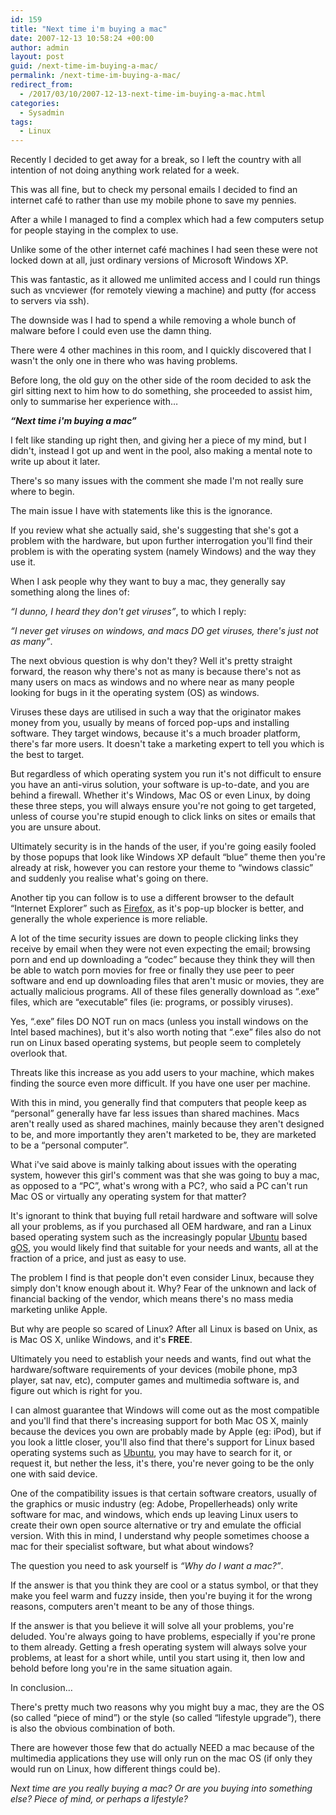 ```yaml
---
id: 159
title: "Next time i'm buying a mac"
date: 2007-12-13 10:58:24 +00:00
author: admin
layout: post
guid: /next-time-im-buying-a-mac/
permalink: /next-time-im-buying-a-mac/
redirect_from:
  - /2017/03/10/2007-12-13-next-time-im-buying-a-mac.html
categories:
  - Sysadmin
tags:
  - Linux
---
```

<p class="lead">
  Recently I decided to get away for a break, so I left the country with all intention of not doing anything work related for a week.
</p>

This was all fine, but to check my personal emails I decided to find an internet café to rather than use my mobile phone to save my pennies.

<!--more-->After a while I managed to find a complex which had a few computers setup for people staying in the complex to use.

Unlike some of the other internet café machines I had seen these were not locked down at all, just ordinary versions of Microsoft Windows XP.

This was fantastic, as it allowed me unlimited access and I could run things such as vncviewer (for remotely viewing a machine) and putty (for access to servers via ssh).

The downside was I had to spend a while removing a whole bunch of malware before I could even use the damn thing.

There were 4 other machines in this room, and I quickly discovered that I wasn't the only one in there who was having problems.

Before long, the old guy on the other side of the room decided to ask the girl sitting next to him how to do something, she proceeded to assist him, only to summarise her experience with&#8230;

_**&#8220;Next time i'm buying a mac&#8221;**_

I felt like standing up right then, and giving her a piece of my mind, but I didn't, instead I got up and went in the pool, also making a mental note to write up about it later.

There's so many issues with the comment she made I'm not really sure where to begin.

The main issue I have with statements like this is the ignorance.

If you review what she actually said, she's suggesting that she's got a problem with the hardware, but upon further interrogation you'll find their problem is with the operating system (namely Windows) and the way they use it.

When I ask people why they want to buy a mac, they generally say something along the lines of:

_&#8220;I dunno, I heard they don't get viruses&#8221;_, to which I reply:

_&#8220;I never get viruses on windows, and macs DO get viruses, there's just not as many&#8221;_.

The next obvious question is why don't they? Well it's pretty straight forward, the reason why there's not as many is because there's not as many users on macs as windows and no where near as many people looking for bugs in it the operating system (OS) as windows.

Viruses these days are utilised in such a way that the originator makes money from you, usually by means of forced pop-ups and installing software. They target windows, because it's a much broader platform, there's far more users. It doesn't take a marketing expert to tell you which is the best to target.

But regardless of which operating system you run it's not difficult to ensure you have an anti-virus solution, your software is up-to-date, and you are behind a firewall. Whether it's Windows, Mac OS or even Linux, by doing these three steps, you will always ensure you're not going to get targeted, unless of course you're stupid enough to click links on sites or emails that you are unsure about.

Ultimately security is in the hands of the user, if you're going easily fooled by those popups that look like Windows XP default &#8220;blue&#8221; theme then you're already at risk, however you can restore your theme to &#8220;windows classic&#8221; and suddenly you realise what's going on there.

Another tip you can follow is to use a different browser to the default &#8220;Internet Explorer&#8221; such as [Firefox](http://www.mozilla.com/firefox/), as it's pop-up blocker is better, and generally the whole experience is more reliable.

A lot of the time security issues are down to people clicking links they receive by email when they were not even expecting the email; browsing porn and end up downloading a &#8220;codec&#8221; because they think they will then be able to watch porn movies for free or finally they use peer to peer software and end up downloading files that aren't music or movies, they are actually malicious programs. All of these files generally download as &#8220;.exe&#8221; files, which are &#8220;executable&#8221; files (ie: programs, or possibly viruses).

Yes, &#8220;.exe&#8221; files DO NOT run on macs (unless you install windows on the Intel based machines), but it's also worth noting that &#8220;.exe&#8221; files also do not run on Linux based operating systems, but people seem to completely overlook that.

Threats like this increase as you add users to your machine, which makes finding the source even more difficult. If you have one user per machine.

With this in mind, you generally find that computers that people keep as &#8220;personal&#8221; generally have far less issues than shared machines. Macs aren't really used as shared machines, mainly because they aren't designed to be, and more importantly they aren't marketed to be, they are marketed to be a &#8220;personal computer&#8221;.

What i've said above is mainly talking about issues with the operating system, however this girl's comment was that she was going to buy a mac, as opposed to a &#8220;PC&#8221;, what's wrong with a PC?, who said a PC can't run Mac OS or virtually any operating system for that matter?

It's ignorant to think that buying full retail hardware and software will solve all your problems, as if you purchased all OEM hardware, and ran a Linux based operating system such as the increasingly popular [Ubuntu](http://www.ubuntu.com/) based [gOS](http://www.thinkgos.com/), you would likely find that suitable for your needs and wants, all at the fraction of a price, and just as easy to use.

The problem I find is that people don't even consider Linux, because they simply don't know enough about it. Why? Fear of the unknown and lack of financial backing of the vendor, which means there's no mass media marketing unlike Apple.

But why are people so scared of Linux? After all Linux is based on Unix, as is Mac OS X, unlike Windows, and it's **FREE**.

Ultimately you need to establish your needs and wants, find out what the hardware/software requirements of your devices (mobile phone, mp3 player, sat nav, etc), computer games and multimedia software is, and figure out which is right for you.

I can almost guarantee that Windows will come out as the most compatible and you'll find that there's increasing support for both Mac OS X, mainly because the devices you own are probably made by Apple (eg: iPod), but if you look a little closer, you'll also find that there's support for Linux based operating systems such as [Ubuntu](http://www.ubuntu.com/), you may have to search for it, or request it, but nether the less, it's there, you're never going to be the only one with said device.

One of the compatibility issues is that certain software creators, usually of the graphics or music industry (eg: Adobe, Propellerheads) only write software for mac, and windows, which ends up leaving Linux users to create their own open source alternative or try and emulate the official version. With this in mind, I understand why people sometimes choose a mac for their specialist software, but what about windows?

The question you need to ask yourself is _&#8220;Why do I want a mac?&#8221;_.

If the answer is that you think they are cool or a status symbol, or that they make you feel warm and fuzzy inside, then you're buying it for the wrong reasons, computers aren't meant to be any of those things.

If the answer is that you believe it will solve all your problems, you're deluded. You're always going to have problems, especially if you're prone to them already. Getting a fresh operating system will always solve your problems, at least for a short while, until you start using it, then low and behold before long you're in the same situation again.

In conclusion&#8230;

There's pretty much two reasons why you might buy a mac, they are the OS (so called &#8220;piece of mind&#8221;) or the style (so called &#8220;lifestyle upgrade&#8221;), there is also the obvious combination of both.

There are however those few that do actually NEED a mac because of the multimedia applications they use will only run on the mac OS (if only they would run on Linux, how different things could be).

_Next time are you really buying a mac? Or are you buying into something else? Piece of mind, or perhaps a lifestyle?_
